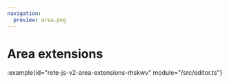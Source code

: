 ```yaml
---
navigation:
  preview: area.png
---
```


# Area extensions

:example{id="rete-js-v2-area-extensions-rhskwv" module="/src/editor.ts"}
